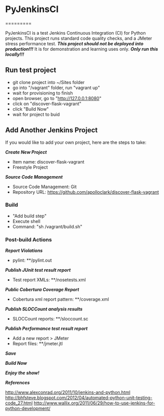 # PyJenkinsCI
=========

PyJenkinsCI is a test Jenkins Continuous Integration (CI) for Python projects.
This project runs standard code quality checks, and a JMeter stress performance
test. ***This project should not be deployed into production!!!*** It is for
demonstration and learning uses only. ***Only run this locally!!!***

## Run test project
- git clone project into ~/Sites folder
- go into "/vagrant" folder, run "vagrant up"
- wait for provisioning to finish
- open browser, go to "http://127.0.0.1:8080"
- click on "discover-flask-vagrant"
- click "Build Now"
- wait for project to buid








## Add Another Jenkins Project

If you would like to add your own project, here are the steps to take:

***Create New Project***
- Item name: discover-flask-vagrant
- Freestyle Project

***Source Code Management***
- Source Code Management: Git
- Repository URL: https://github.com/apolloclark/discover-flask-vagrant

### Build
- "Add build step"
- Execute shell
- Command: "sh /vagrant/build.sh"

### Post-build Actions
***Report Violations***
- pylint: **/pylint.out

***Publish JUnit test result report***
- Test report XMLs: **/nosetests.xml

***Public Cobertura Coverage Report***
- Cobertura xml report pattern: **/coverage.xml

***Publish SLOCCount analysis results***
- SLOCCount reports: **/sloccount.sc

***Publish Performance test result report***
- Add a new report > JMeter
- Report files: **/jmeter.jtl

***Save***

***Build Now***

***Enjoy the show!***

***References***

http://www.alexconrad.org/2011/10/jenkins-and-python.html
http://bhfsteve.blogspot.com/2012/04/automated-python-unit-testing-code_27.html
http://www.wallix.org/2011/06/29/how-to-use-jenkins-for-python-development/
